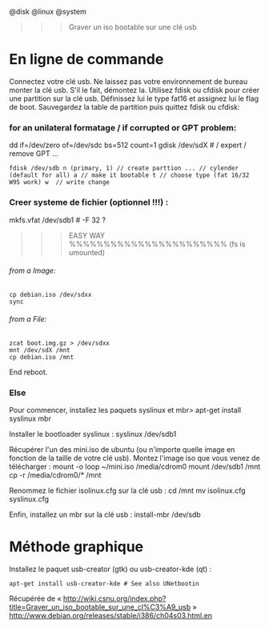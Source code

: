 @disk
@linux
@system

>>> Graver un iso bootable sur une clé usb

# En ligne de commande

Connectez votre clé usb. Ne laissez pas votre environnement de bureau monter la clé usb. S'il le fait, démontez la.
Utilisez fdisk ou cfdisk pour créer une partition sur la clé usb. Définissez lui le type fat16 et assignez lui le flag de boot.
Sauvegardez la table de partition puis quittez fdisk ou cfdisk:

### for an unilateral formatage / if corrupted or GPT problem:
dd if=/dev/zero of=/dev/sdc bs=512 count=1
gdisk /dev/sdX # / expert / remove GPT ...

`
fdisk /dev/sdb
  n (primary, 1) // create parttion
  ... // cylender (default for all)
  a // make it bootable
  t // choose type (fat 16/32 W95 work)
  w  // write change
`

### Creer systeme de fichier (optionnel !!!) :
mkfs.vfat /dev/sdb1 # -F 32 ?

>>> EASY WAY %%%%%%%%%%%%%%%%%%%%%%%
(fs is umounted)

###### from a Image:
	cp debian.iso /dev/sdxx
	sync

###### from a File:
	zcat boot.img.gz > /dev/sdxx
	mnt /dev/sdX /mnt
	cp debian.iso /mnt

End reboot.

### Else 
Pour commencer, installez les paquets syslinux et mbr>
	apt-get install syslinux mbr

Installer le bootloader syslinux :
	syslinux /dev/sdb1

Récupérer l'un des mini.iso de ubuntu (ou n'importe quelle image en fonction de la taille de votre clé usb).
Montez l'image iso que vous venez de télécharger :
	mount -o loop ~/mini.iso /media/cdrom0
	mount /dev/sdb1 /mnt
	cp -r /media/cdrom0/* /mnt

 Renommez le fichier isolinux.cfg sur la clé usb :
	cd /mnt
	mv isolinux.cfg syslinux.cfg

 Enfin, installez un mbr sur la clé usb :
	install-mbr /dev/sdb



# Méthode graphique

Installez le paquet usb-creator (gtk) ou usb-creator-kde (qt) :

	apt-get install usb-creator-kde # See also UNetbootin


Récupérée de « http://wiki.csnu.org/index.php?title=Graver_un_iso_bootable_sur_une_cl%C3%A9_usb »
http://www.debian.org/releases/stable/i386/ch04s03.html.en

